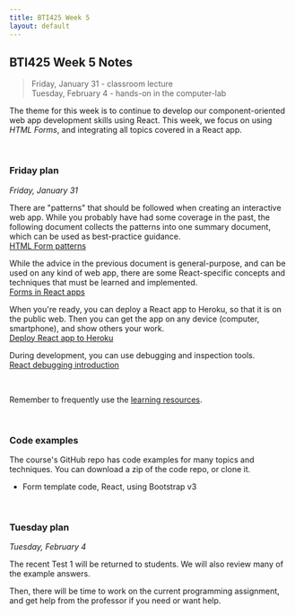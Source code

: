 ```yaml
---
title: BTI425 Week 5
layout: default
---
```


## BTI425 Week 5 Notes

> Friday, January 31 - classroom lecture  
> Tuesday, February 4 - hands-on in the computer-lab 

The theme for this week is to continue to develop our component-oriented web app development skills using React.  This week, we focus on using *HTML Forms*, and integrating all topics covered in a React app.

<br>

### Friday plan

*Friday, January 31* 

There are "patterns" that should be followed when creating an interactive web app. While you probably have had some coverage in the past, the following document collects the patterns into one summary document, which can be used as best-practice guidance.  
[HTML Form patterns](html-form-patterns)

While the advice in the previous document is general-purpose, and can be used on any kind of web app, there are some React-specific concepts and techniques that must be learned and implemented.  
[Forms in React apps](react-forms-intro)

When you're ready, you can deploy a React app to Heroku, so that it is on the public web. Then you can get the app on any device (computer, smartphone), and show others your work.  
[Deploy React app to Heroku](react-heroku-deploy)

During development, you can use debugging and inspection tools.  
[React debugging introduction](react-debug-intro)

<br>

Remember to frequently use the [learning resources](/bti425-2020/resources).

<br>

### Code examples

The course's GitHub repo has code examples for many topics and techniques. You can download a zip of the code repo, or clone it. 
* Form template code, React, using Bootstrap v3

<br>

### Tuesday plan

*Tuesday, February 4* 

The recent Test 1 will be returned to students. We will also review many of the example answers. 

Then, there will be time to work on the current programming assignment, and get help from the professor if you need or want help. 

<br>
